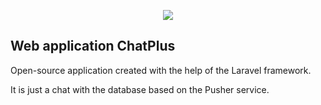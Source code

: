 <p align="center"><img src="https://laravel.com/assets/img/components/logo-laravel.svg"></p>

<h2>Web application ChatPlus</h2>
<p>Open-source application created with the help of the Laravel framework.</p>
<p>It is just a chat with the database based on the Pusher service.</p>
